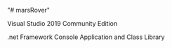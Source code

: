 "# marsRover" 

Visual Studio 2019 Community Edition

.net Framework Console Application and Class Library
